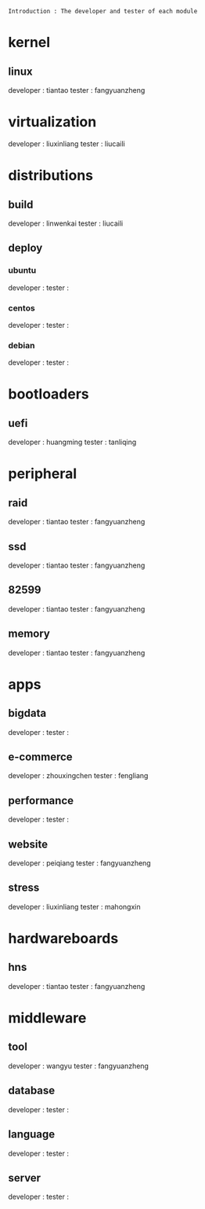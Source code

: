 
```
Introduction : The developer and tester of each module
```
# kernel
## linux
developer : tiantao
tester    : fangyuanzheng

# virtualization
developer : liuxinliang
tester    : liucaili

# distributions
## build
developer : linwenkai
tester    : liucaili
## deploy
### ubuntu
developer : 
tester    : 
### centos
developer : 
tester    : 
### debian
developer : 
tester    : 

# bootloaders
## uefi
developer : huangming
tester    : tanliqing

# peripheral
## raid
developer : tiantao
tester    : fangyuanzheng
## ssd
developer : tiantao
tester    : fangyuanzheng
## 82599
developer : tiantao
tester    : fangyuanzheng
## memory
developer : tiantao
tester    : fangyuanzheng

# apps
## bigdata
developer : 
tester    :
## e-commerce
developer : zhouxingchen
tester    : fengliang
## performance
developer : 
tester    : 
## website
developer : peiqiang
tester    : fangyuanzheng
## stress
developer : liuxinliang
tester    : mahongxin


# hardwareboards
## hns
developer : tiantao
tester    : fangyuanzheng

# middleware
## tool
developer : wangyu 
tester    : fangyuanzheng
## database
developer : 
tester    :
## language
developer : 
tester    :
## server
developer : 
tester    :
